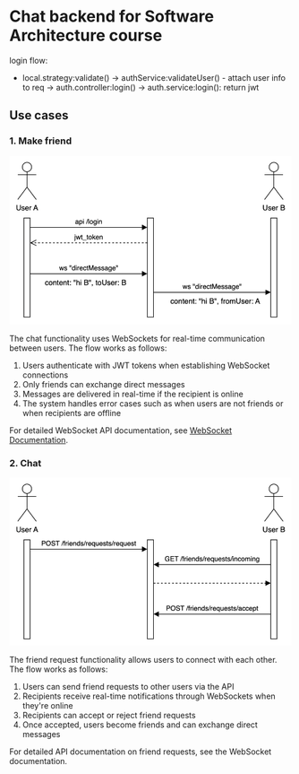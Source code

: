 # Chat backend for Software Architecture course

login flow:

- local.strategy:validate() -> authService:validateUser() - attach user info to req -> auth.controller:login() -> auth.service:login(): return jwt


## Use cases

### 1. Make friend
![Chat Flow Diagram](/docs/images/chat-flow.png)

The chat functionality uses WebSockets for real-time communication between users. The flow works as follows:

1. Users authenticate with JWT tokens when establishing WebSocket connections
2. Only friends can exchange direct messages
3. Messages are delivered in real-time if the recipient is online
4. The system handles error cases such as when users are not friends or when recipients are offline

For detailed WebSocket API documentation, see [WebSocket Documentation](/docs/websocket.md).


### 2. Chat

![Make Friend Flow Diagram](/docs/images/make-friend-flow.png)

The friend request functionality allows users to connect with each other. The flow works as follows:

1. Users can send friend requests to other users via the API
2. Recipients receive real-time notifications through WebSockets when they're online
3. Recipients can accept or reject friend requests
4. Once accepted, users become friends and can exchange direct messages

For detailed API documentation on friend requests, see the WebSocket documentation.
